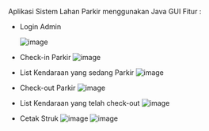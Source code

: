 Aplikasi Sistem Lahan Parkir menggunakan Java GUI
Fitur : 
- Login Admin
  
  ![image](https://github.com/msfadlii/Sistem-Lahan-Parkir-GUI/assets/114128985/5415c731-2d1a-4916-a1aa-30451b9ce511)
- Check-in Parkir
  ![image](https://github.com/msfadlii/Sistem-Lahan-Parkir-GUI/assets/114128985/dcb548a6-db20-49d1-b190-0e65626ebbb9)
- List Kendaraan yang sedang Parkir
  ![image](https://github.com/msfadlii/Sistem-Lahan-Parkir-GUI/assets/114128985/5dc027b4-85b2-471c-97bd-9c6765c8c473)
- Check-out Parkir
  ![image](https://github.com/msfadlii/Sistem-Lahan-Parkir-GUI/assets/114128985/28708852-c241-4239-9d81-7ef365380f27)
- List Kendaraan yang telah check-out
  ![image](https://github.com/msfadlii/Sistem-Lahan-Parkir-GUI/assets/114128985/64ae5af5-8731-4e71-8b74-5b503f6dd518)
- Cetak Struk
  ![image](https://github.com/msfadlii/Sistem-Lahan-Parkir-GUI/assets/114128985/552be2a1-9449-4b23-9504-4c98b66d85a0)
  ![image](https://github.com/msfadlii/Sistem-Lahan-Parkir-GUI/assets/114128985/b0d6f391-7a3e-4415-8ca3-a09c8748701b)





